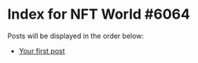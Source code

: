 # Index for NFT World #6064
Posts will be displayed in the order below:

- [Your first post](./001-first.md)

